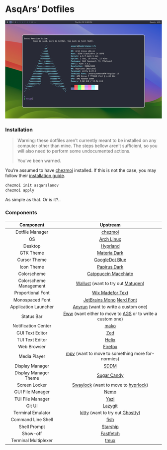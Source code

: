 # AsqArs’ Dotfiles

![Preview](assets/preview.png)

### Installation

> Warning: these dotfiles aren&CloseCurlyQuote;t currently meant to be installed
> on any computer other than mine. The steps bellow aren&CloseCurlyQuote;t
> sufficient, so you will also need to perform some undocumented actions.
>
> You&CloseCurlyQuote;ve been warned.

You&CloseCurlyQuote;re assumed to have [chezmoi](https://www.chezmoi.io/)
installed. If this is not the case, you may follow their
[installation guide](https://www.chezmoi.io/install/#__tabbed_2_2).

```shell
chezmoi init asqarslanov
chezmoi apply
```

As simple as that. Or is it?..

### Components

|       Component        |                                                          Upstream                                                           |
| :--------------------: | :-------------------------------------------------------------------------------------------------------------------------: |
|    Dotfile Manager     |                                        [chezmoi](https://github.com/twpayne/chezmoi)                                        |
|           OS           |                                         [Arch Linux](https://github.com/archlinux)                                          |
|        Desktop         |                                       [Hyprland](https://github.com/hyprwm/Hyprland)                                        |
|       GTK Theme        |                                   [Materia Dark](https://github.com/nana-4/materia-theme)                                   |
|      Cursor Theme      |                                  [GoogleDot Blue](https://github.com/ful1e5/Google_Cursor)                                  |
|       Icon Theme       |                        [Papirus Dark](https://github.com/PapirusDevelopmentTeam/papirus-icon-theme)                         |
|      Colorscheme       |                              [Catppuccin Macchiato](https://github.com/catppuccin/catppuccin)                               |
| Colorscheme Management |   [Wallust](https://codeberg.org/explosion-mental/wallust) (want to try out [Matugen](https://github.com/InioX/matugen))    |
|   Proportional Font    |                               [Wix Madefor Text](https://github.com/wix-incubator/wixmadefor)                               |
|    Monospaced Font     |      [JetBrains Mono](https://github.com/JetBrains/JetBrainsMono) [Nerd Font](https://github.com/ryanoasis/nerd-fonts)      |
|  Application Launcher  |                          [Anyrun](https://github.com/Kirottu/anyrun) (want to write a custom one)                           |
|       Status Bar       | [Eww](https://github.com/elkowar/eww) (want either to move to [AGS](https://github.com/Aylur/ags) or to write a custom one) |
|  Notification Center   |                                          [mako](https://github.com/emersion/mako)                                           |
|    GUI Text Editor     |                                        [Zed](https://github.com/zed-industries/zed)                                         |
|    TUI Text Editor     |                                       [Helix](https://github.com/helix-editor/helix)                                        |
|      Web Browser       |                                       [Firefox](https://github.com/mozilla/gecko-dev)                                       |
|      Media Player      |                    [mpv](https://github.com/mpv-player/mpv) (want to move to something more for-normies)                    |
|    Display Manager     |                                            [SDDM](https://github.com/sddm/sddm)                                             |
| Display Manager Theme  |                                  [Sugar Candy](https://github.com/Kangie/sddm-sugar-candy)                                  |
|     Screen Locker      |       [Swaylock](https://github.com/swaywm/swaylock) (want to move to [hyprlock](https://github.com/hyprwm/hyprlock))       |
|    GUI File Manager    |                                          [Nemo](https://github.com/linuxmint/nemo)                                          |
|    TUI File Manager    |                                           [Yazi](https://github.com/sxyazi/yazi)                                            |
|         Git UI         |                                     [Lazygit](https://github.com/jesseduffield/lazygit)                                     |
|   Terminal Emulator    |          [kitty](https://github.com/kovidgoyal/kitty) (want to try out [Ghostty](https://github.com/ghostty-org))           |
|   Command Line Shell   |                                      [fish](https://github.com/fish-shell/fish-shell)                                       |
|      Shell Prompt      |                                      [Starship](https://github.com/starship/starship)                                       |
|        Show-off        |                                   [Fastfetch](https://github.com/fastfetch-cli/fastfetch)                                   |
|  Terminal Multiplexer  |                                            [tmux](https://github.com/tmux/tmux)                                             |
